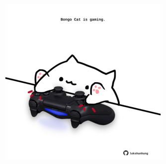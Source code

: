 <!-- built at 02/03/2024, 17:00:38 UTC -->
<p align="center">
  <img width="500" height="500" src="./ReadmeImage.svg">
</p>
